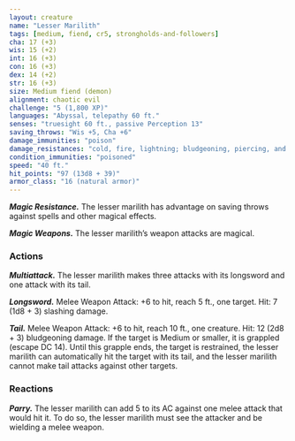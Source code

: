 ```yaml
---
layout: creature
name: "Lesser Marilith"
tags: [medium, fiend, cr5, strongholds-and-followers]
cha: 17 (+3)
wis: 15 (+2)
int: 16 (+3)
con: 16 (+3)
dex: 14 (+2)
str: 16 (+3)
size: Medium fiend (demon)
alignment: chaotic evil
challenge: "5 (1,800 XP)"
languages: "Abyssal, telepathy 60 ft."
senses: "truesight 60 ft., passive Perception 13"
saving_throws: "Wis +5, Cha +6"
damage_immunities: "poison"
damage_resistances: "cold, fire, lightning; bludgeoning, piercing, and slashing from nonmagical weapons"
condition_immunities: "poisoned"
speed: "40 ft."
hit_points: "97 (13d8 + 39)"
armor_class: "16 (natural armor)"
---
```


***Magic Resistance.*** The lesser marilith has advantage on saving throws against spells and other
magical effects.

***Magic Weapons.*** The lesser marilith’s weapon attacks
are magical.


### Actions

***Multiattack.*** The lesser marilith makes three attacks
with its longsword and one attack with its tail.

***Longsword.*** Melee Weapon Attack: +6 to hit, reach 5
ft., one target. Hit: 7 (1d8 + 3) slashing damage.

***Tail.*** Melee Weapon Attack: +6 to hit, reach 10 ft., one
creature. Hit: 12 (2d8 + 3) bludgeoning damage. If the
target is Medium or smaller, it is grappled (escape DC
14). Until this grapple ends, the target is restrained,
the lesser marilith can automatically hit the target
with its tail, and the lesser marilith cannot make tail
attacks against other targets.

### Reactions

***Parry.*** The lesser marilith can add 5 to its AC against
one melee attack that would hit it. To do so, the
lesser marilith must see the attacker and be wielding
a melee weapon.
